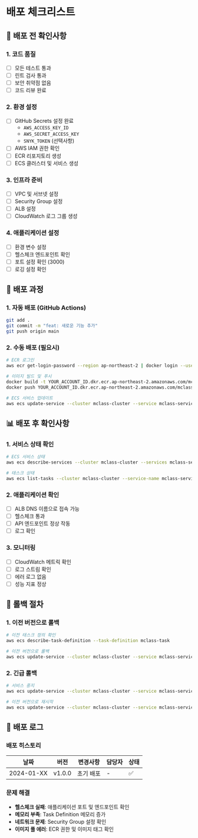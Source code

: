 # 배포 체크리스트

## 🚀 배포 전 확인사항

### 1. 코드 품질
- [ ] 모든 테스트 통과
- [ ] 린트 검사 통과
- [ ] 보안 취약점 없음
- [ ] 코드 리뷰 완료

### 2. 환경 설정
- [ ] GitHub Secrets 설정 완료
  - `AWS_ACCESS_KEY_ID`
  - `AWS_SECRET_ACCESS_KEY`
  - `SNYK_TOKEN` (선택사항)
- [ ] AWS IAM 권한 확인
- [ ] ECR 리포지토리 생성
- [ ] ECS 클러스터 및 서비스 생성

### 3. 인프라 준비
- [ ] VPC 및 서브넷 설정
- [ ] Security Group 설정
- [ ] ALB 설정
- [ ] CloudWatch 로그 그룹 생성

### 4. 애플리케이션 설정
- [ ] 환경 변수 설정
- [ ] 헬스체크 엔드포인트 확인
- [ ] 포트 설정 확인 (3000)
- [ ] 로깅 설정 확인

## 🔄 배포 과정

### 1. 자동 배포 (GitHub Actions)
```bash
git add .
git commit -m "feat: 새로운 기능 추가"
git push origin main
```

### 2. 수동 배포 (필요시)
```bash
# ECR 로그인
aws ecr get-login-password --region ap-northeast-2 | docker login --username AWS --password-stdin YOUR_ACCOUNT_ID.dkr.ecr.ap-northeast-2.amazonaws.com

# 이미지 빌드 및 푸시
docker build -t YOUR_ACCOUNT_ID.dkr.ecr.ap-northeast-2.amazonaws.com/mclass-server:latest .
docker push YOUR_ACCOUNT_ID.dkr.ecr.ap-northeast-2.amazonaws.com/mclass-server:latest

# ECS 서비스 업데이트
aws ecs update-service --cluster mclass-cluster --service mclass-service --force-new-deployment
```

## 📊 배포 후 확인사항

### 1. 서비스 상태 확인
```bash
# ECS 서비스 상태
aws ecs describe-services --cluster mclass-cluster --services mclass-service

# 태스크 상태
aws ecs list-tasks --cluster mclass-cluster --service-name mclass-service
```

### 2. 애플리케이션 확인
- [ ] ALB DNS 이름으로 접속 가능
- [ ] 헬스체크 통과
- [ ] API 엔드포인트 정상 작동
- [ ] 로그 확인

### 3. 모니터링
- [ ] CloudWatch 메트릭 확인
- [ ] 로그 스트림 확인
- [ ] 에러 로그 없음
- [ ] 성능 지표 정상

## 🚨 롤백 절차

### 1. 이전 버전으로 롤백
```bash
# 이전 태스크 정의 확인
aws ecs describe-task-definition --task-definition mclass-task

# 이전 버전으로 롤백
aws ecs update-service --cluster mclass-cluster --service mclass-service --task-definition mclass-task:이전버전
```

### 2. 긴급 롤백
```bash
# 서비스 중지
aws ecs update-service --cluster mclass-cluster --service mclass-service --desired-count 0

# 이전 버전으로 재시작
aws ecs update-service --cluster mclass-cluster --service mclass-service --desired-count 2
```

## 📝 배포 로그

### 배포 히스토리
| 날짜 | 버전 | 변경사항 | 담당자 | 상태 |
|------|------|----------|--------|------|
| 2024-01-XX | v1.0.0 | 초기 배포 | - | ✅ |

### 문제 해결
- **헬스체크 실패**: 애플리케이션 포트 및 엔드포인트 확인
- **메모리 부족**: Task Definition 메모리 증가
- **네트워크 문제**: Security Group 설정 확인
- **이미지 풀 에러**: ECR 권한 및 이미지 태그 확인 